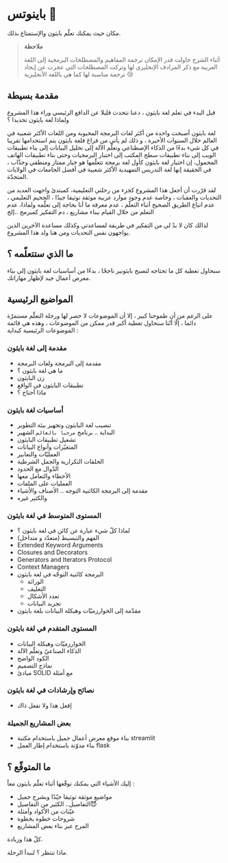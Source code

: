 #  باينوتس :snake:
مكان حيث يمكنك تعلّم بايثون والإستمتاع بذلك.
> **ملاحظة**
>
> أثناء الشرح حاولت قدر الإمكان ترجمة المفاهيم والمصطلحات البرمجية إلى اللغة العربية مع ذكر المرادف الإنجليزي لها وتركت المصطلحات التي عجزت عن إيجاد ترجمة مناسبة لها كما هي باللغة الأنجليزية 😢 






## مقدمة بسيطة

قبل البدء في تعلم لغة بايثون ، دعنا نتحدث قليلا عن الدافع الرئيسي وراء هذا المشروع ولماذا لغة بايثون تحديدا ؟

 



  
 لغة بايثون أصبحت واحدة من أكثر لغات البرمجة المحبوبة ومن اللغات الأكثر شعبية في العالم خلال السنوات الأخيرة ، و ذلك لم يأتي من فراغ فلغة بايثون يتم استخدامها تقريبا في كل شيء بدءًا من الذكاء الإصطناعي وتعلّم الآلة إلى تحليل البيانات إلى بناء تطبيقات الويب إلى بناء تطبيقات سطح المكتب إلى اختبار البرمجيات وحتى بناء تطبيقات الهاتف المحمول، إن اختيار لغة بايثون كأول لغة برمجة تتعلّمها هو خيار ممتاز ومنطقي وجذّاب ،  في الحقيقة إنها لغة التدريس التمهيدية الأكثر شعبية في أفضل الجامعات في الولايات المتحدّة.

 لقد قرّرت أن أجعل هذا المشروع كجزء من رحلتي التعليمية، كمبتدئ واجهت العديد من التحديات والعقبات ، وخاصة عدم وجود موارد عربية موثقة توثيقا جيدًا ، الجحيم التعليمي ، عدم اتباع الطريق الصحيح أثناء التعلّم ، عدم معرفة ما أنا بحاجة إلى تعلّمه ولماذا، عدم التعلم من خلال القيام ببناء مشاريع ، دم التفكير كمبرمج ..إلخ 

 لذالك كان لا بدّ لي من التفكير في طريقة لمساعدتي وكذلك مساعدة  الآخرين الذين يواجهون نفس التحديات 
 ومن هنا ولد هذا المشروع. 

## ما الذي ستتعلّمه ؟

سنحاول تغطية كل ما تحتاجه لتصبح بايثونير ناجحًا ، بدءًا من أساسيات  لغة بايثون إلى بناء معرض أعمال جيد  لإظهار مهاراتك.

## المواضيع الرئيسية

على الرغم من أن طموحنا كبير ، إلا أن الموضوعات لا حصر لها ورحلة التعلّم مستمرّة دائما ، إلّا أنّنا سنحاول تغطية أكبر قدر ممكن من الموضوعات ، وهذه هي قائمة الموضوعات الرئيسية كبداية :

### مقدمة إلى لغة بايثون
- مقدمة إلى البرمجة ولغات البرمجة 
- ما هي لغة بايثون ؟
- زن البايثون
- تطبيقات البايثون في الواقع 
- ماذا أحتاج ؟
### أساسيات لغة بايثون
- تنصيب لغة البايثون وتجهيز بيئة التطوير 
- البداية .. برنامج `مرحبا بالعالم` الشهير
- تشغيل تطبيقات البايثون
- المتغيّرات وأنواع البيانات
- العمليّات والتعابير
- الحلقات التكرارية والجمل الشرطية
- الدّوال مع الحدود
- الأخطاء والتعامل معها
- العمليات على الملفات
- مقدمة إلى البرمجة الكائنية التوجه .. الأصناف والأشياء
- والكثير غيره

### المستوى المتوسط في لغة بايثون
- لماذا كلّ شيء عبارة عن كائن في لغة بايثون ؟
- الفهم والتبسيط (متعدّد و متداخل) 
- Extended Keyword Arguments
- Closures and Decorators
- Generators and Iterators Protocol
- Context Managers
- البرمجة كائنية التوجّه في لغة بايثون
    - الوراثة
    - التغليف
    - تعدد الأشكال
    - تجريد البيانات
- مقدّمة إلى الخوارزميّات وهيكلة البيانات بلغة بايثون
### المستوى المتقدم في لغة بايثون
- الخوارزميّات وهيكلة البيانات
- الذكاء الصناعيّ وتعلّم الآلة
- الكود الواضح
- نماذج التصميم
- مبادئ SOLID مع أمثلة

### نصائح وإرشادات في لغة بايثون
- إفعل هذا ولا تفعل ذاك

### بعض المشاريع الجميلة
- بناء موقع معرض أعمال جميل باستخدام مكتبة streamlit
- بناء مدوّنة باستخدام إطار العمل flask


## ما المتوقّع ؟

إليك الأشياء التي يمكنك توقّعها أثناء تعلّم بايثون معاً :

- مواضيع موثقة توثيقا جيّدًا وبشرح جميل 
-  التفاصيل.. الكثير من التفاصيل😈
- عيّنات من الأكواد وأمثلة
- شروحات خطوة بخطوة
- المرح عبر بناء بعض المشاريع

كلّ هذا وزيادة.

ماذا تنتظر ؟ لنبدأ الرحلة.
